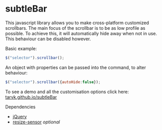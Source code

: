 # subtleBar
This javascript library allows you to make cross-platform customized scrollbars. The main focus of the scrollbar is to be as low profile as possible. To achieve this, it will automatically hide away when not in use. This behaviour can be disabled however.

Basic example:
```javascript
$("selector").scrollbar();
```

An object with properties can be passed into the command, to alter behaviour:
```javascript
$("selector").scrollbar({autoHide:false});
```

To see a demo and all the customisation options click here:
[tarvk.github.io/subtleBar](https://tarvk.github.io/subtleBar)

Dependencies
- [jQuery](https://jquery.com/)
- [resize-sensor](https://github.com/marcj/css-element-queries) *optional*
